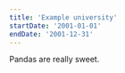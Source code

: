 ```yaml
---
title: 'Example university'
startDate: '2001-01-01'
endDate: '2001-12-31'
---
```


Pandas are really sweet.
